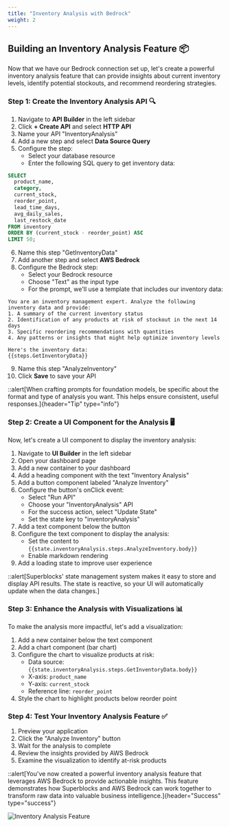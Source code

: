 ```yaml
---
title: "Inventory Analysis with Bedrock"
weight: 2
---
```


## Building an Inventory Analysis Feature 📦

Now that we have our Bedrock connection set up, let's create a powerful inventory analysis feature that can provide insights about current inventory levels, identify potential stockouts, and recommend reordering strategies.

### Step 1: Create the Inventory Analysis API 🔍

1. Navigate to **API Builder** in the left sidebar
2. Click **+ Create API** and select **HTTP API**
3. Name your API "InventoryAnalysis"
4. Add a new step and select **Data Source Query**
5. Configure the step:
   - Select your database resource
   - Enter the following SQL query to get inventory data:

```sql
SELECT 
  product_name,
  category,
  current_stock,
  reorder_point,
  lead_time_days,
  avg_daily_sales,
  last_restock_date
FROM inventory
ORDER BY (current_stock - reorder_point) ASC
LIMIT 50;
```

6. Name this step "GetInventoryData"
7. Add another step and select **AWS Bedrock**
8. Configure the Bedrock step:
   - Select your Bedrock resource
   - Choose "Text" as the input type
   - For the prompt, we'll use a template that includes our inventory data:

```
You are an inventory management expert. Analyze the following inventory data and provide:
1. A summary of the current inventory status
2. Identification of any products at risk of stockout in the next 14 days
3. Specific reordering recommendations with quantities
4. Any patterns or insights that might help optimize inventory levels

Here's the inventory data:
{{steps.GetInventoryData}}
```

9. Name this step "AnalyzeInventory"
10. Click **Save** to save your API

::alert[When crafting prompts for foundation models, be specific about the format and type of analysis you want. This helps ensure consistent, useful responses.]{header="Tip" type="info"}

### Step 2: Create a UI Component for the Analysis 🖥️

Now, let's create a UI component to display the inventory analysis:

1. Navigate to **UI Builder** in the left sidebar
2. Open your dashboard page
3. Add a new container to your dashboard
4. Add a heading component with the text "Inventory Analysis"
5. Add a button component labeled "Analyze Inventory"
6. Configure the button's onClick event:
   - Select "Run API"
   - Choose your "InventoryAnalysis" API
   - For the success action, select "Update State"
   - Set the state key to "inventoryAnalysis"
7. Add a text component below the button
8. Configure the text component to display the analysis:
   - Set the content to `{{state.inventoryAnalysis.steps.AnalyzeInventory.body}}`
   - Enable markdown rendering
9. Add a loading state to improve user experience

::alert[Superblocks' state management system makes it easy to store and display API results. The state is reactive, so your UI will automatically update when the data changes.]

### Step 3: Enhance the Analysis with Visualizations 📊

To make the analysis more impactful, let's add a visualization:

1. Add a new container below the text component
2. Add a chart component (bar chart)
3. Configure the chart to visualize products at risk:
   - Data source: `{{state.inventoryAnalysis.steps.GetInventoryData.body}}`
   - X-axis: `product_name`
   - Y-axis: `current_stock`
   - Reference line: `reorder_point`
4. Style the chart to highlight products below reorder point

### Step 4: Test Your Inventory Analysis Feature ✅

1. Preview your application
2. Click the "Analyze Inventory" button
3. Wait for the analysis to complete
4. Review the insights provided by AWS Bedrock
5. Examine the visualization to identify at-risk products

::alert[You've now created a powerful inventory analysis feature that leverages AWS Bedrock to provide actionable insights. This feature demonstrates how Superblocks and AWS Bedrock can work together to transform raw data into valuable business intelligence.]{header="Success" type="success"}

![Inventory Analysis Feature](/images/inventory-analysis-feature.png)
